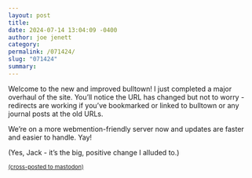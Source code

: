```yaml
---
layout: post
title: 
date: 2024-07-14 13:04:09 -0400
author: joe jenett
category: 
permalink: /071424/
slug: "071424"
summary:
---
```

Welcome to the new and improved bulltown! I just completed a major overhaul of the site. You’ll notice the URL has changed but not to worry - redirects are working if you’ve bookmarked or linked to bulltown or any journal posts at the old URLs.

We’re on a more webmention-friendly server now and updates are faster and easier to handle. Yay!

(Yes, Jack - it’s the big, positive change I alluded to.)

<a href="https://brid.gy/publish/mastodon"><small>(cross-posted to mastodon)</small></a>